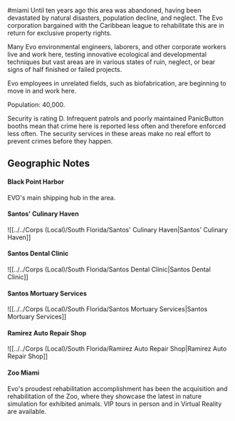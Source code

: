 #miami
Until ten years ago this area was abandoned, having been devastated by natural disasters, population decline, and neglect. The Evo corporation bargained with the Caribbean league to rehabilitate this are in return for exclusive property rights.   
  
Many Evo environmental engineers, laborers, and other corporate workers live and work here, testing innovative ecological and developmental techniques but vast areas are in various states of ruin, neglect, or bear signs of half finished or failed projects.   
  
Evo employees in unrelated fields, such as biofabrication, are beginning to move in and work here.   
  
Population: 40,000.  
  
Security is rating D. Infrequent patrols and poorly maintained PanicButton booths mean that crime here is reported less often and therefore enforced less often. The security services in these areas make no real effort to prevent crimes before they happen.

## Geographic Notes

#### Black Point Harbor

EVO's main shipping hub in the area.

#### Santos' Culinary Haven
![[../../Corps (Local)/South Florida/Santos' Culinary Haven|Santos' Culinary Haven]]

#### Santos Dental Clinic
![[../../Corps (Local)/South Florida/Santos Dental Clinic|Santos Dental Clinic]]

#### Santos Mortuary Services
![[../../Corps (Local)/South Florida/Santos Mortuary Services|Santos Mortuary Services]]

#### Ramirez Auto Repair Shop
![[../../Corps (Local)/South Florida/Ramirez Auto Repair Shop|Ramirez Auto Repair Shop]]

#### Zoo Miami

Evo's proudest rehabilitation accomplishment has been the acquisition and rehabilitation of the Zoo, where they showcase the latest in nature simulation for exhibited animals. VIP tours in person and in Virtual Reality are available.
